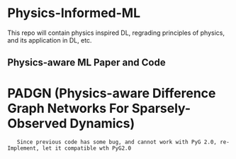# Physics-Informed-ML
This repo will contain physics inspired DL, regrading principles of physics, and its application in DL, etc.

## Physics-aware ML Paper and Code
# PADGN (Physics-aware Difference Graph Networks For Sparsely-Observed Dynamics) 
        
       Since previous code has some bug, and cannot work with PyG 2.0, re-Implement, let it compatible wth PyG2.0 
